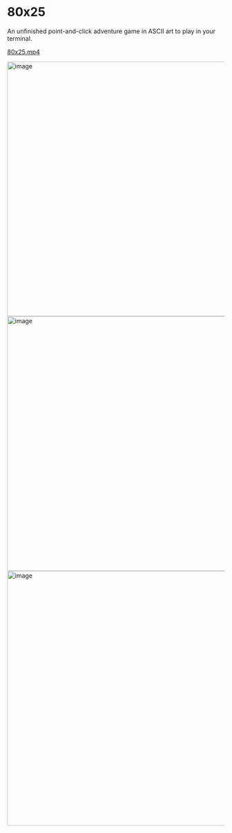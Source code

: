 # 80x25
An unfinished point-and-click adventure game in ASCII art to play in your terminal.



[80x25.mp4](https://github.com/gurushida/80x25/blob/master/80x25.mp4)


<img width="590" alt="image" src="https://github.com/gurushida/80x25/assets/49831684/b696373b-d623-4337-8c25-b49af05a0c18">

<img width="590" alt="image" src="https://github.com/gurushida/80x25/assets/49831684/1b7f315f-9b51-4a23-9c82-b661bdbab268">

<img width="590" alt="image" src="https://github.com/gurushida/80x25/assets/49831684/e7f4a142-e7de-4c59-a7b4-64ac6b8a2e77">
